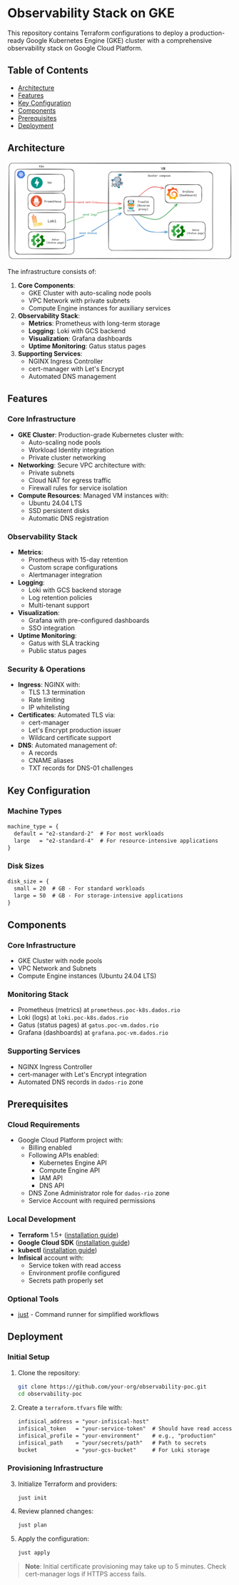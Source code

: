 # Observability Stack on GKE

This repository contains Terraform configurations to deploy a production-ready Google Kubernetes Engine (GKE) cluster with a comprehensive observability stack on Google Cloud Platform.

## Table of Contents

- [Architecture](#architecture)
- [Features](#features)
- [Key Configuration](#key-configuration)
- [Components](#components)
- [Prerequisites](#prerequisites)
- [Deployment](#deployment)

## Architecture

![System Architecture](./diagram.png)

The infrastructure consists of:

1. **Core Components**:
   - GKE Cluster with auto-scaling node pools
   - VPC Network with private subnets
   - Compute Engine instances for auxiliary services
2. **Observability Stack**:
   - **Metrics**: Prometheus with long-term storage
   - **Logging**: Loki with GCS backend
   - **Visualization**: Grafana dashboards
   - **Uptime Monitoring**: Gatus status pages
3. **Supporting Services**:
   - NGINX Ingress Controller
   - cert-manager with Let's Encrypt
   - Automated DNS management

## Features

### Core Infrastructure

- **GKE Cluster**: Production-grade Kubernetes cluster with:
  - Auto-scaling node pools
  - Workload Identity integration
  - Private cluster networking
- **Networking**: Secure VPC architecture with:
  - Private subnets
  - Cloud NAT for egress traffic
  - Firewall rules for service isolation
- **Compute Resources**: Managed VM instances with:
  - Ubuntu 24.04 LTS
  - SSD persistent disks
  - Automatic DNS registration

### Observability Stack

- **Metrics**:
  - Prometheus with 15-day retention
  - Custom scrape configurations
  - Alertmanager integration
- **Logging**:
  - Loki with GCS backend storage
  - Log retention policies
  - Multi-tenant support
- **Visualization**:
  - Grafana with pre-configured dashboards
  - SSO integration
- **Uptime Monitoring**:
  - Gatus with SLA tracking
  - Public status pages

### Security & Operations

- **Ingress**: NGINX with:
  - TLS 1.3 termination
  - Rate limiting
  - IP whitelisting
- **Certificates**: Automated TLS via:
  - cert-manager
  - Let's Encrypt production issuer
  - Wildcard certificate support
- **DNS**: Automated management of:
  - A records
  - CNAME aliases
  - TXT records for DNS-01 challenges

## Key Configuration

### Machine Types

```hcl
machine_type = {
  default = "e2-standard-2"  # For most workloads
  large   = "e2-standard-4"  # For resource-intensive applications
}
```

### Disk Sizes

```hcl
disk_size = {
  small = 20  # GB - For standard workloads
  large = 50  # GB - For storage-intensive applications
}
```

## Components

### Core Infrastructure

- GKE Cluster with node pools
- VPC Network and Subnets
- Compute Engine instances (Ubuntu 24.04 LTS)

### Monitoring Stack

- Prometheus (metrics) at `prometheus.poc-k8s.dados.rio`
- Loki (logs) at `loki.poc-k8s.dados.rio`
- Gatus (status pages) at `gatus.poc-vm.dados.rio`
- Grafana (dashboards) at `grafana.poc-vm.dados.rio`

### Supporting Services

- NGINX Ingress Controller
- cert-manager with Let's Encrypt integration
- Automated DNS records in `dados-rio` zone

## Prerequisites

### Cloud Requirements

- Google Cloud Platform project with:
  - Billing enabled
  - Following APIs enabled:
    - Kubernetes Engine API
    - Compute Engine API
    - IAM API
    - DNS API
  - DNS Zone Administrator role for `dados-rio` zone
  - Service Account with required permissions

### Local Development

- **Terraform** 1.5+ ([installation guide](https://developer.hashicorp.com/terraform/tutorials/aws-get-started/install-cli))
- **Google Cloud SDK** ([installation guide](https://cloud.google.com/sdk/docs/install))
- **kubectl** ([installation guide](https://kubernetes.io/docs/tasks/tools/))
- **Infisical** account with:
  - Service token with read access
  - Environment profile configured
  - Secrets path properly set

### Optional Tools

- [just](https://github.com/casey/just) - Command runner for simplified workflows

## Deployment

### Initial Setup

1. Clone the repository:

   ```bash
   git clone https://github.com/your-org/observability-poc.git
   cd observability-poc
   ```

2. Create a `terraform.tfvars` file with:

   ```hcl
   infisical_address = "your-infisical-host"
   infisical_token   = "your-service-token"  # Should have read access
   infisical_profile = "your-environment"    # e.g., "production"
   infisical_path    = "your/secrets/path"   # Path to secrets
   bucket            = "your-gcs-bucket"     # For Loki storage
   ```

### Provisioning Infrastructure

3. Initialize Terraform and providers:

   ```bash
   just init
   ```

4. Review planned changes:

   ```bash
   just plan
   ```

5. Apply the configuration:
   ```bash
   just apply
   ```

> **Note**: Initial certificate provisioning may take up to 5 minutes. Check cert-manager logs if HTTPS access fails.
